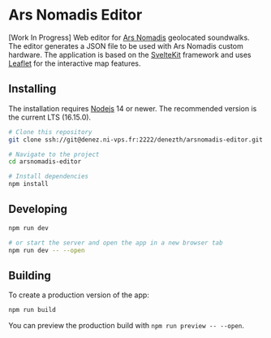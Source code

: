 # Ars Nomadis Editor

[Work In Progress] Web editor for [Ars Nomadis](https://www.arsnomadis.eu/) geolocated soundwalks. The editor generates a JSON file  to be used with Ars Nomadis custom hardware. The application is based on the [SvelteKit](https://kit.svelte.dev/) framework and uses [Leaflet](https://leafletjs.com/) for the interactive map features.

## Installing

The installation requires [Nodejs](https://nodejs.org/en/) 14 or newer. The recommended version is the current LTS (16.15.0).

```bash
# Clone this repository
git clone ssh://git@denez.ni-vps.fr:2222/denezth/arsnomadis-editor.git

# Navigate to the project
cd arsnomadis-editor

# Install dependencies
npm install
```

## Developing

```bash
npm run dev

# or start the server and open the app in a new browser tab
npm run dev -- --open
```

## Building

To create a production version of the app:

```bash
npm run build
```

You can preview the production build with `npm run preview -- --open`.
